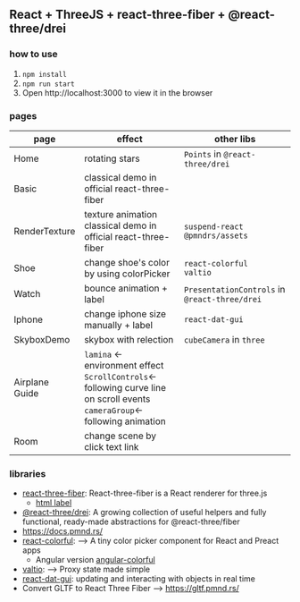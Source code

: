 ## React + ThreeJS + react-three-fiber + @react-three/drei

### how to use

1. `npm install`
2. `npm run start`
3. Open http://localhost:3000 to view it in the browser

### pages

|page| effect|other libs|
|---|---|---|
|Home|rotating stars|`Points` in `@react-three/drei`|
|Basic|classical demo in official react-three-fiber||
|RenderTexture|texture animation<br>classical demo in official react-three-fiber|`suspend-react`<br>`@pmndrs/assets`|
|Shoe|change shoe's color by using colorPicker|`react-colorful`<br>`valtio`|
|Watch|bounce animation + label| `PresentationControls` in `@react-three/drei`|
|Iphone|change iphone size manually + label|`react-dat-gui`|
|SkyboxDemo|skybox with relection|`cubeCamera` in `three`|
|Airplane Guide|`lamina` <- environment effect<br>`ScrollControls`<- following curve line on scroll events<br>`cameraGroup`<- following animation|
|Room|change scene by click text link||

### libraries

- [react-three-fiber](https://docs.pmnd.rs/react-three-fiber/getting-started/introduction): React-three-fiber is a React renderer for three.js
  - [html label](https://onion2k.github.io/r3f-by-example/examples/other/html-labels/)
- [@react-three/drei](https://github.com/pmndrs/drei): A growing collection of useful helpers and fully functional, ready-made abstractions for @react-three/fiber
- https://docs.pmnd.rs/
- [react-colorful](https://omgovich.github.io/react-colorful/): --> A tiny color picker component for React and Preact apps
  - Angular version [angular-colorful](https://github.com/ngx-eco/angular-colorful)
- [valtio](https://valtio.pmnd.rs/):  --> Proxy state made simple
- [react-dat-gui](https://classic.yarnpkg.com/en/package/react-dat-gui): updating and interacting with objects in real time
- Convert GLTF to React Three Fiber  -->  https://gltf.pmnd.rs/

